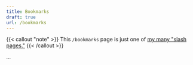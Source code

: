 ```yaml
---
title: Bookmarks
draft: true
url: /bookmarks
---
```

{{< callout "note" >}}
This `/bookmarks` page is just one of [my many "slash pages."](/slashes)
{{< /callout >}}

...